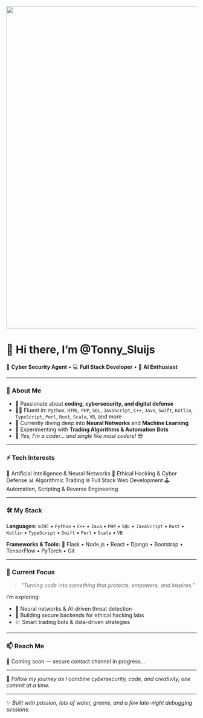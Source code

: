 <img src="https://media.discordapp.net/attachments/1364179822820986932/1425460397263163482/correct4fea8666-e430-4bf4-bd1f-03921809fb24_red_Npic2.png?ex=68e7aaf2&is=68e65972&hm=a9f4e8a86e85b5a24a1f2291c6236a662cad9cf20690674e6ab31b35592e1f10&=&format=webp&quality=lossless" width="850">


# 👋 Hi there, I’m **@Tonny_Sluijs**

🚀 **Cyber Security Agent** • 💻 **Full Stack Developer** • 🧠 **AI Enthusiast**

---

### 🧩 About Me

* 👀 Passionate about **coding, cybersecurity, and digital defense**
* 🧑‍💻 Fluent in: `Python`, `HTML`, `PHP`, `SQL`, `JavaScript`, `C++`, `Java`, `Swift`, `Kotlin`, `TypeScript`, `Perl`, `Rust`, `Scala`, `VB`, and more
* 🧠 Currently diving deep into **Neural Networks** and **Machine Learning**
* 🤖 Experimenting with **Trading Algorithms & Automation Bots**
* 💞️ *Yes, I’m a coder... and single like most coders!* 😎

---

### ⚡ Tech Interests

🧬 Artificial Intelligence & Neural Networks
🔐 Ethical Hacking & Cyber Defense
📊 Algorithmic Trading
🌐 Full Stack Web Development
🕹️ Automation, Scripting & Reverse Engineering

---

### 🛠️ My Stack

**Languages:**
`mIRC` • `Python` • `C++` • `Java` • `PHP` • `SQL` • `JavaScript` • `Rust` • `Kotlin` • `TypeScript` • `Swift` • `Perl` • `Scala` • `VB`

**Frameworks & Tools:**
🧱 Flask • Node.js • React • Django • Bootstrap • TensorFlow • PyTorch • Git

---

### 🎯 Current Focus

> *"Turning code into something that protects, empowers, and inspires."*

I’m exploring:

* 🧠 Neural networks & AI-driven threat detection
* 🔐 Building secure backends for ethical hacking labs
* 💹 Smart trading bots & data-driven strategies

---

### 📫 Reach Me

🚧 Coming soon — secure contact channel in progress...

---

💬 *Follow my journey as I combine cybersecurity, code, and creativity, one commit at a time.*

---

✨ *Built with passion, lots of water, greens, and a few late-night debugging sessions.* 
